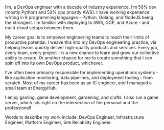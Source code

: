 I’m, a DevOps engineer with a decade of industry experience. I’m 50% dev (mostly Python) and 50% ops (mostly AWS). I have working experience writing in 6 programming languages - Python, Golang, and NodeJS being the strongest. I’m familiar with deploying to AWS, GCP, and Azure - and multi-cloud setups between them.

My career goal is to empower engineering teams to reach their limits of productive potential. I weave this into my DevOps engineering practice, via helping teams quickly deliver high-quality products and services. Every job, every team, every project - is a new chance to learn and grow our collective ability to create. Or another chance for me to create something that I can spin off into its own DevOps product, whichever.

I’ve often been primarily responsible for implementing operations systems - like application monitoring, data pipelines, and deployment tooling - from scratch. Most of my career has been as an IC engineer, and I managed a small team at EnergyHub.

I enjoy gaming, game development, gardening, and crafts. I also run a game server, which sits right on the intersection of the personal and the professional!

Words to describe my work include: DevOps Engineer, Infrastructure Engineer, Platform Engineer, Site Reliability Engineer.
